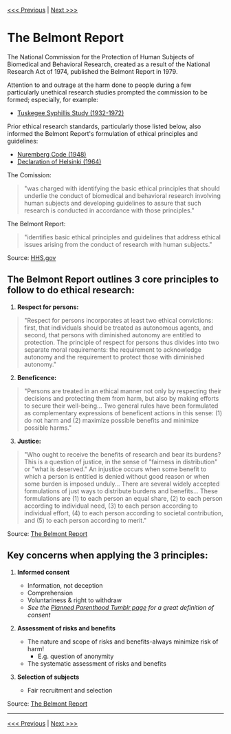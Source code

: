 [<<< Previous](institutional.md) | [Next >>>](irb.md)

# The Belmont Report 

The National Commission for the Protection of Human Subjects of Biomedical and Behavioral Research, created as a result of the National Research Act of 1974, published the Belmont Report in 1979.   

Attention to and outrage at the harm done to people during a few particularly unethical research studies prompted the commission to be formed; especially, for example:  
* [Tuskegee Syphillis Study (1932-1972)](https://www.cdc.gov/tuskegee/index.html)  

Prior ethical research standards, particularly those listed below, also informed the Belmont Report's formulation of ethical principles and guidelines:  
* [Nuremberg Code (1948)](https://history.nih.gov/research/downloads/nuremberg.pdf)  
* [Declaration of Helsinki (1964)](https://www.wma.net/policies-post/wma-declaration-of-helsinki-ethical-principles-for-medical-research-involving-human-subjects/)   

The Comission:
> "was charged with identifying the basic ethical principles that should underlie the conduct of biomedical and behavioral research involving human subjects and developing guidelines to assure that such research is conducted in accordance with those principles."  

The Belmont Report:
> "identifies basic ethical principles and guidelines that address ethical issues arising from the conduct of research with human subjects."  

Source: [HHS.gov](https://www.hhs.gov/ohrp/regulations-and-policy/belmont-report/index.html)  


## The Belmont Report outlines 3 core principles to follow to do ethical research:  

1. **Respect for persons:**  
> "Respect for persons incorporates at least two ethical convictions: first, that individuals should be treated as autonomous agents, and second, that persons with diminished autonomy are entitled to protection. The principle of respect for persons thus divides into two separate moral requirements: the requirement to acknowledge autonomy and the requirement to protect those with diminished autonomy."  

2. **Beneficence:**
> "Persons are treated in an ethical manner not only by respecting their decisions and protecting them from harm, but also by making efforts to secure their well-being... Two general rules have been formulated as complementary expressions of beneficent actions in this sense: (1) do not harm and (2) maximize possible benefits and minimize possible harms."  

3. **Justice:**
> "Who ought to receive the benefits of research and bear its burdens? This is a question of justice, in the sense of "fairness in distribution" or "what is deserved." An injustice occurs when some benefit to which a person is entitled is denied without good reason or when some burden is imposed unduly... There are several widely accepted formulations of just ways to distribute burdens and benefits... These formulations are (1) to each person an equal share, (2) to each person according to individual need, (3) to each person according to individual effort, (4) to each person according to societal contribution, and (5) to each person according to merit."  

Source: [The Belmont Report](https://www.hhs.gov/ohrp/regulations-and-policy/belmont-report/index.html#xbasic)  

## Key concerns when applying the 3 principles:
 
1. **Informed consent**
	* Information, not deception
	* Comprehension
	* Voluntariness & right to withdraw  
	* *See the [Planned Parenthood Tumblr page](http://plannedparenthood.tumblr.com/post/148506806862/understanding-consent-is-as-easy-as-fries-consent) for a great definition of consent*  

2. **Assessment of risks and benefits**
	* The nature and scope of risks and benefits-always minimize risk of harm!
		* E.g. question of anonymity
	* The systematic assessment of risks and benefits  

3. **Selection of subjects**
	* Fair recruitment and selection 

Source: [The Belmont Report](https://www.hhs.gov/ohrp/regulations-and-policy/belmont-report/index.html#xbasic)  

******

[<<< Previous](institutional.md) | [Next >>>](irb.md)
